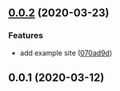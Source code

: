 ## [0.0.2](https://github.com/poipoii/gatsby-source-pixiv/compare/v0.0.1...v0.0.2) (2020-03-23)


### Features

* add example site ([070ad9d](https://github.com/poipoii/gatsby-source-pixiv/commit/070ad9d937f5a48784591aa236de43ed24e50ca3))



## 0.0.1 (2020-03-12)



